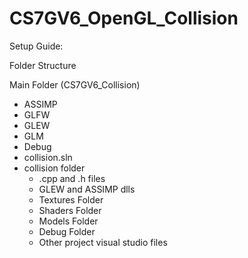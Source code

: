 # CS7GV6_OpenGL_Collision

Setup Guide:

Folder Structure

Main Folder (CS7GV6_Collision)  
  - ASSIMP
  - GLFW
  - GLEW
  - GLM
  - Debug
  - collision.sln
  - collision folder
    - .cpp and .h files
    - GLEW and ASSIMP dlls
    - Textures Folder
    - Shaders Folder
    - Models Folder
    - Debug Folder
    - Other project visual studio files
    
   
